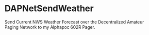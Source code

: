 # DAPNetSendWeather
Send Current NWS Weather Forecast over the Decentralized Amateur Paging Network to my Alphapoc 602R Pager.
